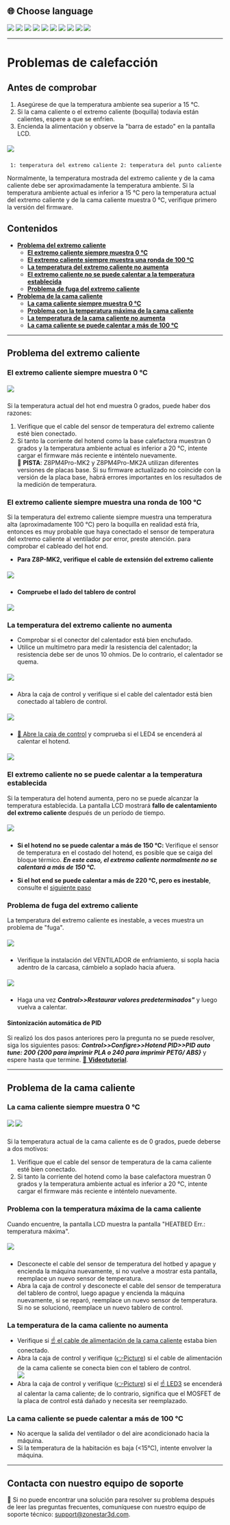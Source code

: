 ## <a id="choose-language">:globe_with_meridians: Choose language</a>
[![](../lanpic/EN.png)](https://github.com/ZONESTAR3D/Z8P/blob/main/Z8P_FAQ/Issue_heating/readme.md)
[![](../lanpic/ES.png)](https://github.com/ZONESTAR3D/Z8P/blob/main/Z8P_FAQ/Issue_heating/readme-es.md)
[![](../lanpic/PT.png)](https://github.com/ZONESTAR3D/Z8P/blob/main/Z8P_FAQ/Issue_heating/readme-pt.md)
[![](../lanpic/FR.png)](https://github.com/ZONESTAR3D/Z8P/blob/main/Z8P_FAQ/Issue_heating/readme-fr.md)
[![](../lanpic/DE.png)](https://github.com/ZONESTAR3D/Z8P/blob/main/Z8P_FAQ/Issue_heating/readme-de.md)
[![](../lanpic/IT.png)](https://github.com/ZONESTAR3D/Z8P/blob/main/Z8P_FAQ/Issue_heating/readme-it.md)
[![](../lanpic/RU.png)](https://github.com/ZONESTAR3D/Z8P/blob/main/Z8P_FAQ/Issue_heating/readme-ru.md)
[![](../lanpic/JP.png)](https://github.com/ZONESTAR3D/Z8P/blob/main/Z8P_FAQ/Issue_heating/readme-jp.md)
[![](../lanpic/KR.png)](https://github.com/ZONESTAR3D/Z8P/blob/main/Z8P_FAQ/Issue_heating/readme-kr.md)
[![](../lanpic/SA.png)](https://github.com/ZONESTAR3D/Z8P/blob/main/Z8P_FAQ/Issue_heating/readme-ar.md)

-----
# Problemas de calefacción
## Antes de comprobar
1. Asegúrese de que la temperatura ambiente sea superior a 15 ℃.
2. Si la cama caliente o el extremo caliente (boquilla) todavía están calientes, espere a que se enfríen.
3. Encienda la alimentación y observe la "barra de estado" en la pantalla LCD.
##### ![](./LCD_screen.jpg)
>
     1: temperatura del extremo caliente 2: temperatura del punto caliente
Normalmente, la temperatura mostrada del extremo caliente y de la cama caliente debe ser aproximadamente la temperatura ambiente.
Si la temperatura ambiente actual es inferior a 15 ℃ pero la temperatura actual del extremo caliente y de la cama caliente muestra 0 ℃, verifique primero la versión del firmware.

## Contenidos
- **[Problema del extremo caliente](#a)**
   - **[El extremo caliente siempre muestra 0 ℃](#a1)**
   - **[El extremo caliente siempre muestra una ronda de 100 ℃](#a2)**
   - **[La temperatura del extremo caliente no aumenta](#a3)**
   - **[El extremo caliente no se puede calentar a la temperatura establecida](#14)**
   - **[Problema de fuga del extremo caliente](#a5)**
- **[Problema de la cama caliente](#b)**
   - **[La cama caliente siempre muestra 0 ℃](#b1)**
   - **[Problema con la temperatura máxima de la cama caliente](#b2)**
   - **[La temperatura de la cama caliente no aumenta](#b3)**
   - **[La cama caliente se puede calentar a más de 100 ℃](#b4)**

-----
## <a id="a">Problema del extremo caliente</a>
### <a id="a1">El extremo caliente siempre muestra 0 ℃</a>
##### ![](hotend_min_temperature.jpg)
Si la temperatura actual del hot end muestra 0 grados, puede haber dos razones:
1. Verifique que el cable del sensor de temperatura del extremo caliente esté bien conectado.
2. Si tanto la corriente del hotend como la base calefactora muestran 0 grados y la temperatura ambiente actual es inferior a 20 ℃, intente cargar el firmware más reciente e inténtelo nuevamente.      
:pushpin: **PISTA**: Z8PM4Pro-MK2 y Z8PM4Pro-MK2A utilizan diferentes versiones de placas base. Si su firmware actualizado no coincide con la versión de la placa base, habrá errores importantes en los resultados de la medición de temperatura.

### <a id="a2">El extremo caliente siempre muestra una ronda de 100 ℃ </a>
Si la temperatura del extremo caliente siempre muestra una temperatura alta (aproximadamente 100 ℃) pero la boquilla en realidad está fría, entonces es muy probable que haya conectado el sensor de temperatura del extremo caliente al ventilador por error, preste atención. para comprobar el cableado del hot end.
- **Para Z8P-MK2, verifique el cable de extensión del extremo caliente**
##### ![](./Hotend_wiring.jpg)
- **Compruebe el lado del tablero de control**
##### ![](../pic/Z8P_wiring.png)

### <a id="a3">La temperatura del extremo caliente no aumenta </a>
- Comprobar si el conector del calentador está bien enchufado.
- Utilice un multímetro para medir la resistencia del calentador; la resistencia debe ser de unos 10 ohmios. De lo contrario, el calentador se quema.
##### ![](./measure.jpg)
- Abra la caja de control y verifique si el cable del calentador está bien conectado al tablero de control.
##### ![](./WireOfheater.jpg)
- [:link: Abre la caja de control](../How_to_open_the_control_box.jpg) y comprueba si el LED4 se encenderá al calentar el hotend.
##### <a id="led"> ![](LEDs.jpg) </a>

### <a id="a4">El extremo caliente no se puede calentar a la temperatura establecida </a>
Si la temperatura del hotend aumenta, pero no se puede alcanzar la temperatura establecida. La pantalla LCD mostrará **fallo de calentamiento del extremo caliente** después de un período de tiempo.
##### ![](./hotend_heating_fail.jpg)
- **Si el hotend no se puede calentar a más de 150 ℃:** Verifique el sensor de temperatura en el costado del hotend, es posible que se caiga del bloque térmico. ***En este caso, el extremo caliente normalmente no se calentará a más de 150 ℃.***
<!-- ![](sensorhotenddrop.jpg) -->
- **Si el hot end se puede calentar a más de 220 ℃, pero es inestable**, consulte el [siguiente paso](#a5)

### <a id="a5">Problema de fuga del extremo caliente </a>
La temperatura del extremo caliente es inestable, a veces muestra un problema de "fuga".
##### ![](./runaway.jpg)
   - Verifique la instalación del VENTILADOR de enfriamiento, si sopla hacia adentro de la carcasa, cámbielo a soplado hacia afuera.
##### ![](./coolingfan.jpg)
   - Haga una vez ***Control>>Restaurar valores predeterminados"*** y luego vuelva a calentar.
#### Sintonización automática de PID
Si realizó los dos pasos anteriores pero la pregunta no se puede resolver, siga los siguientes pasos: ***Control>>Configre>>Hotend PID>>PID auto tune: 200 {200 para imprimir PLA o 240 para imprimir PETG/ ABS}*** y espere hasta que termine. [:movie_camera: **Videotutorial**](./PID_Auto_Tune.gif).

-----
## <a id="b">Problema de la cama caliente </a>
### <a id="b1">La cama caliente siempre muestra 0 ℃ </a>
##### ![](hotbed_min_temperature.jpg) ![](./Hotbed_wiring.jpg)
Si la temperatura actual de la cama caliente es de 0 grados, puede deberse a dos motivos:
1. Verifique que el cable del sensor de temperatura de la cama caliente esté bien conectado.
2. Si tanto la corriente del hotend como la base calefactora muestran 0 grados y la temperatura ambiente actual es inferior a 20 ℃, intente cargar el firmware más reciente e inténtelo nuevamente.

### <a id="b2">Problema con la temperatura máxima de la cama caliente </a>
Cuando encuentre, la pantalla LCD muestra la pantalla "HEATBED Err.: temperatura máxima".
##### ![](./hotbed_max_temperature.jpg)
- Desconecte el cable del sensor de temperatura del hotbed y apague y encienda la máquina nuevamente, si no vuelve a mostrar esta pantalla, reemplace un nuevo sensor de temperatura.
- Abra la caja de control y desconecte el cable del sensor de temperatura del tablero de control, luego apague y encienda la máquina nuevamente, si se reparó, reemplace un nuevo sensor de temperatura. Si no se solucionó, reemplace un nuevo tablero de control.

### <a id="b3">La temperatura de la cama caliente no aumenta </a>
- Verifique si [:point_up: el cable de alimentación de la cama caliente](#b1) estaba bien conectado.
- Abra la caja de control y verifique ([:point_right:Picture](../pic/OpenControlBox.png)) si el cable de alimentación de la cama caliente se conecta bien con el tablero de control.   
![](./heatbed_power.jpg)
- Abra la caja de control y verifique ([:point_right:Picture](../pic/OpenControlBox.png)) si el [:point_up: LED3](#led) se encenderá al calentar la cama caliente; de lo contrario, significa que el MOSFET de la placa de control está dañado y necesita ser reemplazado.

### <a id="b4">La cama caliente se puede calentar a más de 100 ℃ </a>
- No acerque la salida del ventilador o del aire acondicionado hacia la máquina.
- Si la temperatura de la habitación es baja (<15℃), intente envolver la máquina.

--------
## Contacta con nuestro equipo de soporte
:email: Si no puede encontrar una solución para resolver su problema después de leer las preguntas frecuentes, comuníquese con nuestro equipo de soporte técnico: support@zonestar3d.com.